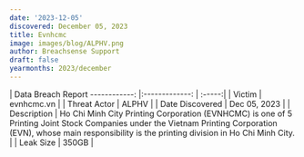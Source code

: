 ```yaml
---
date: '2023-12-05'
discovered: December 05, 2023
title: Evnhcmc
image: images/blog/ALPHV.png
author: Breachsense Support
draft: false
yearmonths: 2023/december
---
```



| Data Breach Report
------------:     |:-------------:    | :-----:|
| Victim      | evnhcmc.vn      | 
| Threat Actor      | ALPHV      | 
| Date Discovered      | Dec 05, 2023      | 
| Description      | Ho Chi Minh City Printing Corporation (EVNHCMC) is one of 5 Printing Joint Stock Companies under the Vietnam Printing Corporation (EVN), whose main responsibility is the printing division in Ho Chi Minh City.      | 
| Leak Size      | 350GB      | 


